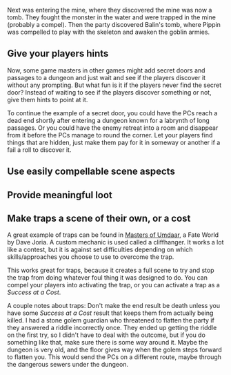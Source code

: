 Next was 
entering the mine, where they discovered the mine was now a tomb. They fought 
the monster in the water and were trapped in the mine (probably a compel). Then
the party discovered Balin's tomb, where Pippin was compelled to play with the 
skeleton and awaken the goblin armies.

## Give your players hints

Now, some game masters in other games might add secret doors and passages to a
dungeon and just wait and see if the players discover it without any prompting. 
But what fun is it if the players never find the secret door? Instead of waiting 
to see if the players discover something or not, give them hints to point at it.

To continue the example of a secret door, you could have the PCs reach a dead 
end shortly after entering a dungeon known for a labrynth of long passages. Or 
you could have the enemy retreat into a room and disappear from it before the 
PCs manage to round the corner. Let your players find things that are hidden, 
just make them pay for it in someway or another if a fail a roll to discover it.

## Use easily compellable scene aspects

## Provide meaningful loot

## Make traps a scene of their own, or a cost
A great example of traps can be found in [Masters of Umdaar](), a Fate World by
Dave Joria. A custom mechanic is used called a cliffhanger. It works a lot like 
a contest, but it is against set difficulties depending on which 
skills/approaches you choose to use to overcome the trap.

This works great for traps, because it creates a full scene to try and stop the 
trap from doing whatever foul thing it was designed to do. You can compel your 
players into activating the trap, or you can activate a trap as a *Success at a
Cost*. 

A couple notes about traps: Don't make the end result be death unless you have 
some *Success at a Cost* result that keeps them from actually being killed. I 
had a stone golem guardian who threatened to flatten the party if they answered
a riddle incorrectly once. They ended up getting the riddle on the first try, so
I didn't have to deal with the outcome, but if you do something like that, make
sure there is some way around it. Maybe the dungeon is very old, and the floor 
gives way when the golem steps forward to flatten you. This would send the PCs 
on a different route, maybe through the dangerous sewers under the dungeon.
